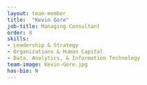 ```yaml
---
layout: team-member
title:  "Kevin Gore"
job-title: Managing Consultant
order: 8
skills:
- Leadership & Strategy
- Organizations & Human Capital
- Data, Analytics, & Information Technology
team-image: Kevin-Gore.jpg
has-bio: N
---
```

